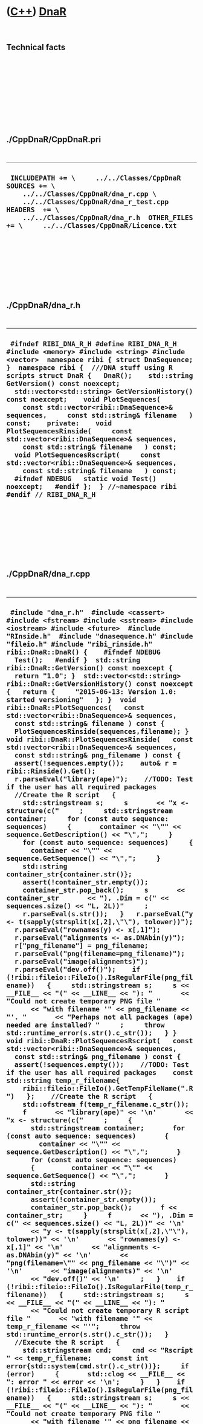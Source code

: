 
 

 

 

 

 

([C++](Cpp.md)) [DnaR](CppDnaR.md)
====================================

 

Technical facts
---------------

 

 

 

 

 

 

./CppDnaR/CppDnaR.pri
---------------------

 

  -----------------------------------------------------------------------------------------------------------------------------------------------------------------------------------------------------------------------------------------------------
  ` INCLUDEPATH += \     ../../Classes/CppDnaR  SOURCES += \     ../../Classes/CppDnaR/dna_r.cpp \     ../../Classes/CppDnaR/dna_r_test.cpp  HEADERS  += \     ../../Classes/CppDnaR/dna_r.h  OTHER_FILES += \     ../../Classes/CppDnaR/Licence.txt`
  -----------------------------------------------------------------------------------------------------------------------------------------------------------------------------------------------------------------------------------------------------

 

 

 

 

 

./CppDnaR/dna\_r.h
------------------

 

  -----------------------------------------------------------------------------------------------------------------------------------------------------------------------------------------------------------------------------------------------------------------------------------------------------------------------------------------------------------------------------------------------------------------------------------------------------------------------------------------------------------------------------------------------------------------------------------------------------------------------------------------------------------------------------------------------------------------------------------------------------------------------------------------------------------------------------------------
  ` #ifndef RIBI_DNA_R_H #define RIBI_DNA_R_H  #include <memory> #include <string> #include <vector>  namespace ribi { struct DnaSequence; }  namespace ribi {  ///DNA stuff using R scripts struct DnaR {   DnaR();    std::string GetVersion() const noexcept;   std::vector<std::string> GetVersionHistory() const noexcept;    void PlotSequences(     const std::vector<ribi::DnaSequence>& sequences,     const std::string& filename   ) const;    private:    void PlotSequencesRinside(     const std::vector<ribi::DnaSequence>& sequences,     const std::string& filename   ) const;    void PlotSequencesRscript(     const std::vector<ribi::DnaSequence>& sequences,     const std::string& filename   ) const;    #ifndef NDEBUG   static void Test() noexcept;   #endif };  } //~namespace ribi  #endif // RIBI_DNA_R_H`
  -----------------------------------------------------------------------------------------------------------------------------------------------------------------------------------------------------------------------------------------------------------------------------------------------------------------------------------------------------------------------------------------------------------------------------------------------------------------------------------------------------------------------------------------------------------------------------------------------------------------------------------------------------------------------------------------------------------------------------------------------------------------------------------------------------------------------------------------

 

 

 

 

 

./CppDnaR/dna\_r.cpp
--------------------

 

  -------------------------------------------------------------------------------------------------------------------------------------------------------------------------------------------------------------------------------------------------------------------------------------------------------------------------------------------------------------------------------------------------------------------------------------------------------------------------------------------------------------------------------------------------------------------------------------------------------------------------------------------------------------------------------------------------------------------------------------------------------------------------------------------------------------------------------------------------------------------------------------------------------------------------------------------------------------------------------------------------------------------------------------------------------------------------------------------------------------------------------------------------------------------------------------------------------------------------------------------------------------------------------------------------------------------------------------------------------------------------------------------------------------------------------------------------------------------------------------------------------------------------------------------------------------------------------------------------------------------------------------------------------------------------------------------------------------------------------------------------------------------------------------------------------------------------------------------------------------------------------------------------------------------------------------------------------------------------------------------------------------------------------------------------------------------------------------------------------------------------------------------------------------------------------------------------------------------------------------------------------------------------------------------------------------------------------------------------------------------------------------------------------------------------------------------------------------------------------------------------------------------------------------------------------------------------------------------------------------------------------------------------------------------------------------------------------------------------------------------------------------------------------------------------------------------------------------------------------------------------------------------------------------------------------------------------------------------------------------------------------------------------------------------------------------------------------------------------------------------------------------------------------------------------------------------------------------------------------------------------------------------------------------------------------------------------------------------------------------------------------------------------------------------------------------------------------------------------------------------------------------------------------------------------------------------------------------------------------------------------------------------------------------------------------------------------------------------------------------------------------------------------------------------------------------------------------------------------------------------------------------------------------------------------------------------------------------------------------------------------------------------------------------------------------------------------------------------------------------------------------------------------------------------------------------------------------------------------------------------------------------------------------------------------------------------------------------------------------------------------------------------------------------------------------------------------------------------------------------------------------------------------------------------------------------------------------------------------------------------------------------------------------------------------------------------------------------------------------------------------------------------
  ` #include "dna_r.h"  #include <cassert> #include <fstream> #include <sstream> #include <iostream> #include <future>  #include "RInside.h"  #include "dnasequence.h" #include "fileio.h" #include "ribi_rinside.h"  ribi::DnaR::DnaR() {    #ifndef NDEBUG   Test();   #endif }  std::string ribi::DnaR::GetVersion() const noexcept {   return "1.0"; }  std::vector<std::string> ribi::DnaR::GetVersionHistory() const noexcept {   return {     "2015-06-13: Version 1.0: started versioning"   }; }  void ribi::DnaR::PlotSequences(   const std::vector<ribi::DnaSequence>& sequences,   const std::string& filename ) const {   PlotSequencesRinside(sequences,filename); }  void ribi::DnaR::PlotSequencesRinside(   const std::vector<ribi::DnaSequence>& sequences,   const std::string& png_filename ) const {   assert(!sequences.empty());    auto& r = ribi::Rinside().Get();   r.parseEval("library(ape)");    //TODO: Test if the user has all required packages    //Create the R script   {     std::stringstream s;     s       << "x <- structure(c("     ;     std::stringstream container;     for (const auto sequence: sequences)     {       container << "\"" << sequence.GetDescription() << "\",";     }     for (const auto sequence: sequences)     {       container << "\"" << sequence.GetSequence() << "\",";     }     std::string container_str{container.str()};     assert(!container_str.empty());     container_str.pop_back();     s       << container_str       << "), .Dim = c(" << sequences.size() << "L, 2L))"     ;     r.parseEval(s.str());   }   r.parseEval("y <- t(sapply(strsplit(x[,2],\"\"), tolower))");   r.parseEval("rownames(y) <- x[,1]");   r.parseEval("alignments <- as.DNAbin(y)");   r["png_filename"] = png_filename;   r.parseEval("png(filename=png_filename)");   r.parseEval("image(alignments)");   r.parseEval("dev.off()");    if (!ribi::fileio::FileIo().IsRegularFile(png_filename))   {     std::stringstream s;     s << __FILE__ << "(" << __LINE__ << "): "       << "Could not create temporary PNG file "       << "with filename '" << png_filename << "'. "       << "Perhaps not all packages (ape) needed are installed? "     ;     throw std::runtime_error(s.str().c_str());   } }  void ribi::DnaR::PlotSequencesRscript(   const std::vector<ribi::DnaSequence>& sequences,   const std::string& png_filename ) const {   assert(!sequences.empty());    //TODO: Test if the user has all required packages    const std::string temp_r_filename{     ribi::fileio::FileIo().GetTempFileName(".R")   };    //Create the R script   {     std::ofstream f(temp_r_filename.c_str());     f       << "library(ape)" << '\n'       << "x <- structure(c("     ;     {       std::stringstream container;       for (const auto sequence: sequences)       {         container << "\"" << sequence.GetDescription() << "\",";       }       for (const auto sequence: sequences)       {         container << "\"" << sequence.GetSequence() << "\",";       }       std::string container_str{container.str()};       assert(!container_str.empty());       container_str.pop_back();       f << container_str;     }     f       << "), .Dim = c(" << sequences.size() << "L, 2L))" << '\n'       << "y <- t(sapply(strsplit(x[,2],\"\"), tolower))" << '\n'       << "rownames(y) <- x[,1]" << '\n'       << "alignments <- as.DNAbin(y)" << '\n'       << "png(filename=\"" << png_filename << "\")" << '\n'       << "image(alignments)" << '\n'       << "dev.off()" << '\n'     ;   }    if (!ribi::fileio::FileIo().IsRegularFile(temp_r_filename))   {     std::stringstream s;     s << __FILE__ << "(" << __LINE__ << "): "       << "Could not create temporary R script file "       << "with filename '" << temp_r_filename << "'";     throw std::runtime_error(s.str().c_str());   }    //Execute the R script   {     std::stringstream cmd;     cmd << "Rscript " << temp_r_filename;     const int error{std::system(cmd.str().c_str())};     if (error)     {       std::clog << __FILE__ << ": error " << error << '\n';     }   }    if (!ribi::fileio::FileIo().IsRegularFile(png_filename))   {     std::stringstream s;     s << __FILE__ << "(" << __LINE__ << "): "       << "Could not create temporary PNG file "       << "with filename '" << png_filename << "'. "       << "Perhaps not all packages (ape) needed are installed? "       << "You can try to run the temporary R script file '"       << temp_r_filename       << "' yourself to see which error it gives"     ;     throw std::runtime_error(s.str().c_str());   }   //After detection. so user can check script   ribi::fileio::FileIo().DeleteFile(temp_r_filename); }`
  -------------------------------------------------------------------------------------------------------------------------------------------------------------------------------------------------------------------------------------------------------------------------------------------------------------------------------------------------------------------------------------------------------------------------------------------------------------------------------------------------------------------------------------------------------------------------------------------------------------------------------------------------------------------------------------------------------------------------------------------------------------------------------------------------------------------------------------------------------------------------------------------------------------------------------------------------------------------------------------------------------------------------------------------------------------------------------------------------------------------------------------------------------------------------------------------------------------------------------------------------------------------------------------------------------------------------------------------------------------------------------------------------------------------------------------------------------------------------------------------------------------------------------------------------------------------------------------------------------------------------------------------------------------------------------------------------------------------------------------------------------------------------------------------------------------------------------------------------------------------------------------------------------------------------------------------------------------------------------------------------------------------------------------------------------------------------------------------------------------------------------------------------------------------------------------------------------------------------------------------------------------------------------------------------------------------------------------------------------------------------------------------------------------------------------------------------------------------------------------------------------------------------------------------------------------------------------------------------------------------------------------------------------------------------------------------------------------------------------------------------------------------------------------------------------------------------------------------------------------------------------------------------------------------------------------------------------------------------------------------------------------------------------------------------------------------------------------------------------------------------------------------------------------------------------------------------------------------------------------------------------------------------------------------------------------------------------------------------------------------------------------------------------------------------------------------------------------------------------------------------------------------------------------------------------------------------------------------------------------------------------------------------------------------------------------------------------------------------------------------------------------------------------------------------------------------------------------------------------------------------------------------------------------------------------------------------------------------------------------------------------------------------------------------------------------------------------------------------------------------------------------------------------------------------------------------------------------------------------------------------------------------------------------------------------------------------------------------------------------------------------------------------------------------------------------------------------------------------------------------------------------------------------------------------------------------------------------------------------------------------------------------------------------------------------------------------------------------------------------------------------------------

 

 

 

 

 

./CppDnaR/dna\_r\_test.cpp
--------------------------

 

  -----------------------------------------------------------------------------------------------------------------------------------------------------------------------------------------------------------------------------------------------------------------------------------------------------------------------------------------------------------------------------------------------------------------------------------------------------------------------------------------------------------------------------------------------------------------------------------------------------------------------------------------------------------------------------------------------------------------------------------------------------------------------------------------------------------------------------------------------------------------------------------------------------------------------------------------------------------------------------------------------------------------------------------------------------------------------------------------------------------------------------------------------------------------------------------------------------------------------------------------------------------------------------------------------------------------------------------------------------------------------------------------------------------------------------------------------------------------------------------------------------------------------------------------------------------------------------------------------------------------------------------------------------------------------------------------------------
  ` #include "dna_r.h"  #include <cassert> #include <chrono>  #include "RInside.h"  #include "dnasequence.h" #include "fileio.h" #include "testtimer.h" #include "ribi_rinside.h" #include "trace.h"  #ifndef NDEBUG void ribi::DnaR::Test() noexcept {   {     static bool is_tested{false};     if (is_tested) return;     is_tested = true;   }   {     ribi::fileio::FileIo();     auto& r = ribi::Rinside().Get();     r.parseEval("library(ape)");   }   const ribi::TestTimer test_timer(__func__,__FILE__,1.0);   ribi::fileio::FileIo f;   DnaR d;   using ribi::DnaSequence;   const bool verbose{false};    if (verbose) { TRACE("PlotSequences"); }   {     std::vector<DnaSequence> v;     v.push_back(DnaSequence("1","ACGTA"));     v.push_back(DnaSequence("2","ACGTC"));     v.push_back(DnaSequence("3","ACGTG"));     v.push_back(DnaSequence("4","ACGTT"));      const std::string filename{f.GetTempFileName(".png")};     d.PlotSequences(v,filename);     assert(f.IsRegularFile(filename));   }   if (!"Speed comparison PlotSequences")   {     std::vector<DnaSequence> v;     v.push_back(DnaSequence("1","ACGTA"));     v.push_back(DnaSequence("2","ACGTC"));     v.push_back(DnaSequence("3","ACGTG"));     v.push_back(DnaSequence("4","ACGTT"));     const std::string filename{f.GetTempFileName(".png")};     const auto t2 = std::chrono::system_clock::now();     d.PlotSequencesRinside(v,filename);     const auto d2 = std::chrono::system_clock::now() - t2;     const auto t1 = std::chrono::system_clock::now();     d.PlotSequencesRscript(v,filename);     const auto d1 = std::chrono::system_clock::now() - t1;     assert(d2 < d1 / 10);   } } #endif`
  -----------------------------------------------------------------------------------------------------------------------------------------------------------------------------------------------------------------------------------------------------------------------------------------------------------------------------------------------------------------------------------------------------------------------------------------------------------------------------------------------------------------------------------------------------------------------------------------------------------------------------------------------------------------------------------------------------------------------------------------------------------------------------------------------------------------------------------------------------------------------------------------------------------------------------------------------------------------------------------------------------------------------------------------------------------------------------------------------------------------------------------------------------------------------------------------------------------------------------------------------------------------------------------------------------------------------------------------------------------------------------------------------------------------------------------------------------------------------------------------------------------------------------------------------------------------------------------------------------------------------------------------------------------------------------------------------------

 

 

 

 

 

 

This page has been created by the [tool](Tools.md)
[CodeToHtml](ToolCodeToHtml.md)
